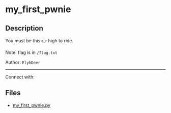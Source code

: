 # my_first_pwnie

## Description

You must be this 👉 high to ride.

Note: flag is in `/flag.txt`

Author: `ElykDeer`

---
Connect with:

## Files

* [my_first_pwnie.py](files/my_first_pwnie.py)

